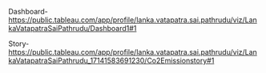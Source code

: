 Dashboard- https://public.tableau.com/app/profile/lanka.vatapatra.sai.pathrudu/viz/LankaVatapatraSaiPathrudu/Dashboard1#1

Story- https://public.tableau.com/app/profile/lanka.vatapatra.sai.pathrudu/viz/LankaVatapatraSaiPathrudu_17141583691230/Co2Emissionstory#1

